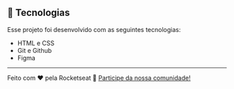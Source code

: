 ## 🚀 Tecnologias

Esse projeto foi desenvolvido com as seguintes tecnologias:

- HTML e CSS
- Git e Github
- Figma

----
Feito com ♥ pela Rocketseat :wave: [Participe da nossa comunidade!](https://discord.gg/rocketseat)

